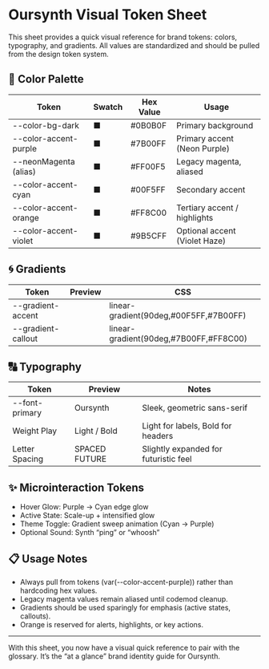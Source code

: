 # Oursynth Visual Token Sheet

This sheet provides a quick visual reference for brand tokens: colors, typography, and gradients. All values are standardized and should be pulled from the design token system.

## 🌈 Color Palette
| Token                  | Swatch | Hex Value | Usage                       |
|------------------------|--------|-----------|-----------------------------|
| --color-bg-dark        | ■      | #0B0B0F   | Primary background          |
| --color-accent-purple  | ■      | #7B00FF   | Primary accent (Neon Purple)|
| --neonMagenta (alias)  | ■      | #FF00F5   | Legacy magenta, aliased     |
| --color-accent-cyan    | ■      | #00F5FF   | Secondary accent            |
| --color-accent-orange  | ■      | #FF8C00   | Tertiary accent / highlights|
| --color-accent-violet  | ■      | #9B5CFF   | Optional accent (Violet Haze)|

## 🌀 Gradients
| Token              | Preview | CSS                                 |
|--------------------|---------|-------------------------------------|
| --gradient-accent  |         | linear-gradient(90deg,#00F5FF,#7B00FF)|
| --gradient-callout |         | linear-gradient(90deg,#7B00FF,#FF8C00)|

## 🔠 Typography
| Token         | Preview         | Notes                        |
|---------------|-----------------|------------------------------|
| --font-primary| Oursynth        | Sleek, geometric sans-serif  |
| Weight Play   | Light / Bold    | Light for labels, Bold for headers|
| Letter Spacing| SPACED FUTURE   | Slightly expanded for futuristic feel|

## ✨ Microinteraction Tokens
- Hover Glow: Purple → Cyan edge glow
- Active State: Scale-up + intensified glow
- Theme Toggle: Gradient sweep animation (Cyan → Purple)
- Optional Sound: Synth “ping” or “whoosh”

## 📋 Usage Notes
- Always pull from tokens (var(--color-accent-purple)) rather than hardcoding hex values.
- Legacy magenta values remain aliased until codemod cleanup.
- Gradients should be used sparingly for emphasis (active states, callouts).
- Orange is reserved for alerts, highlights, or key actions.

---
With this sheet, you now have a visual quick reference to pair with the glossary. It’s the “at a glance” brand identity guide for Oursynth.
